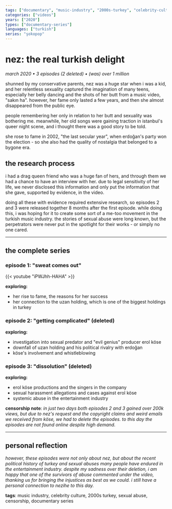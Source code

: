 ```yaml
---
tags: ["documentary", "music-industry", "2000s-turkey", "celebrity-culture", "gender", "sexual-abuse"]
categories: ["videos"]
years: ["2020"]
types: ["documentary-series"]
languages: ["turkish"]
series: "şokopop"
---
```


# nez: the real turkish delight
*march 2020 • 3 episodes (2 deleted) • (was) over 1 million*

shunned by my conservative parents, nez was a huge star when i was a kid, and her relentless sexuality captured the imagination of many teens, especially her belly dancing and the shots of her butt from a music video, "sakın ha". however, her fame only lasted a few years, and then she almost disappeared from the public eye.

people remembering her only in relation to her butt and sexuality was bothering me. meanwhile, her old songs were gaining traction in istanbul's queer night scene, and i thought there was a good story to be told.

she rose to fame in 2002, "the last secular year", when erdoğan's party won the election - so she also had the quality of nostalgia that belonged to a bygone era.

## the research process

i had a drag queen friend who was a huge fan of hers, and through them we had a chance to have an interview with her. due to legal sensitivity of her life, we never disclosed this information and only put the information that she gave, supported by evidence, in the video.

doing all these with evidence required extensive research, so episodes 2 and 3 were released together 8 months after the first episode. while doing this, i was hoping for it to create some sort of a me-too movement in the turkish music industry. the stories of sexual abuse were long known, but the perpetrators were never put in the spotlight for their works - or simply no one cared.

---

## the complete series

### episode 1: "sweat comes out"
{{< youtube "iPWJhh-HAHA" >}}

**exploring:** 
- her rise to fame, the reasons for her success
- her connection to the uzan holding, which is one of the biggest holdings in turkey

### episode 2: "getting complicated" (deleted)

**exploring:**
- investigation into sexual predator and "evil genius" producer erol köse
- downfall of uzan holding and his political rivalry with erdoğan
- köse's involvement and whistleblowing

### episode 3: "dissolution" (deleted)

**exploring:**
- erol köse productions and the singers in the company
- sexual harassment allegations and cases against erol köse
- systemic abuse in the entertainment industry

**censorship note**: *in just two days both episodes 2 and 3 gained over 200k views, but due to nez's request and the copyright claims and weird emails we received from köse, we had to delete the episodes. to this day the episodes are not found online despite high demand.*

---

## personal reflection

*however, these episodes were not only about nez, but about the recent political history of turkey and sexual abuses many people have endured in the entertainment industry. despite my sadness over their deletion, i am happy that one of the survivors of abuse commented under the video, thanking us for bringing the injustices as best as we could. i still have a personal connection to nezihe to this day.*

**tags**: music industry, celebrity culture, 2000s turkey, sexual abuse, censorship, documentary series

